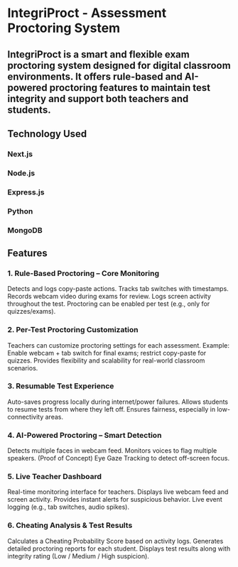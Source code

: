 # IntegriProct - Assessment Proctoring System
## IntegriProct is a smart and flexible exam proctoring system designed for digital classroom environments. It offers rule-based and AI-powered proctoring features to maintain test integrity and support both teachers and students.

## Technology Used
### Next.js 
### Node.js 
### Express.js 
### Python 
### MongoDB

## Features
### 1. Rule-Based Proctoring – Core Monitoring
  Detects and logs copy-paste actions.
  Tracks tab switches with timestamps.
  Records webcam video during exams for review.
  Logs screen activity throughout the test.
  Proctoring can be enabled per test (e.g., only for quizzes/exams).

### 2. Per-Test Proctoring Customization
  Teachers can customize proctoring settings for each assessment.
  Example: Enable webcam + tab switch for final exams; restrict copy-paste for quizzes.
  Provides flexibility and scalability for real-world classroom scenarios.

### 3. Resumable Test Experience
  Auto-saves progress locally during internet/power failures.
  Allows students to resume tests from where they left off.
  Ensures fairness, especially in low-connectivity areas.

### 4. AI-Powered Proctoring – Smart Detection
  Detects multiple faces in webcam feed.
  Monitors voices to flag multiple speakers.
  (Proof of Concept) Eye Gaze Tracking to detect off-screen focus.

### 5. Live Teacher Dashboard
  Real-time monitoring interface for teachers.
  Displays live webcam feed and screen activity.
  Provides instant alerts for suspicious behavior.
  Live event logging (e.g., tab switches, audio spikes).

### 6. Cheating Analysis & Test Results
  Calculates a Cheating Probability Score based on activity logs.
  Generates detailed proctoring reports for each student.
  Displays test results along with integrity rating (Low / Medium / High suspicion).
